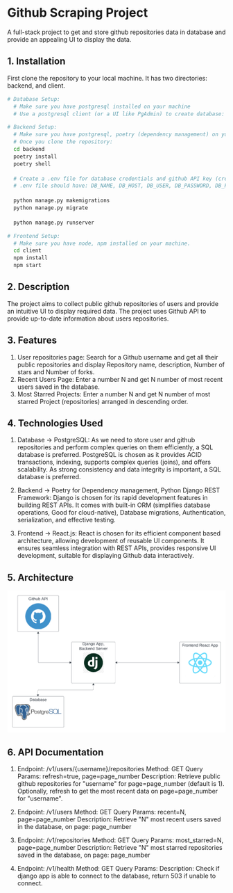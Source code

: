 
# Github Scraping Project

A full-stack project to get and store github repositories data in database and provide an appealing UI to display the data.


## 1. Installation

First clone the repository to your local machine. It has two directories: backend, and client.

```bash
# Database Setup: 
  # Make sure you have postgresql installed on your machine
  # Use a postgresql client (or a UI like PgAdmin) to create database: GithubScraper
```

```bash
# Backend Setup: 
  # Make sure you have postgresql, poetry (dependency management) on your machine.
  # Once you clone the repository:
  cd backend
  poetry install
  poetry shell

  # Create a .env file for database credentials and github API key (create a Github Personal Access Token )
  # .env file should have: DB_NAME, DB_HOST, DB_USER, DB_PASSWORD, DB_PORT, GITHUB_API_TOKEN

  python manage.py makemigrations
  python manage.py migrate

  python manage.py runserver
```

```bash
# Frontend Setup: 
  # Make sure you have node, npm installed on your machine.
  cd client
  npm install
  npm start

```

## 2. Description
The project aims to collect public github repositories of users and provide an intuitive UI to display required data. The project uses Github API to provide up-to-date information about users repositories.


## 3. Features
1. User repositories page: Search for a Github username and get all their public repositories and  display Repository name, description, Number of stars and Number of forks. 
2. Recent Users Page: Enter a number N and get N number of most recent users saved in the  database.
3. Most Starred Projects: Enter a number N and get N number of most starred Project  (repositories) arranged in descending order.

## 4. Technologies Used
1. Database -> PostgreSQL: As we need to store user and github repositories and perform complex queries on them efficiently, a SQL database is preferred. PostgreSQL is chosen as it provides ACID transactions, indexing, supports complex queries (joins), and offers scalability. As strong consistency and data integrity is important, a SQL database is preferred.

2. Backend -> Poetry for Dependency management, Python Django REST Framework: Django is chosen for its rapid development features in building REST APIs. It comes with built-in ORM (simplifies database operations, Good for cloud-native), Database migrations, Authentication, serialization, and effective testing.

3. Frontend -> React.js: React is chosen for its efficient component based architecture, allowing development of reusable UI components. It ensures seamless integration with REST APIs, provides responsive UI development, suitable for displaying Github data interactively.
## 5. Architecture

![alt text](client/public/Architecture.png)

## 6. API Documentation

1. Endpoint: /v1/users/{username}/repositories
   Method: GET
   Query Params: refresh=true, page=page_number
   Description: Retrieve public github repositories for "username" for page=page_number (default is 1). Optionally, refresh to get the most recent data on page=page_number for "username".

2. Endpoint: /v1/users
   Method: GET
   Query Params: recent=N, page=page_number
   Description: Retrieve "N" most recent users saved in the database, on page: page_number

3. Endpoint: /v1/repositories
   Method: GET
   Query Params: most_starred=N, page=page_number
   Description: Retrieve "N" most starred repositories saved in the database, on page: page_number

4. Endpoint: /v1/health
   Method: GET
   Query Params: 
   Description: Check if django app is able to connect to the database, return 503 if unable to connect.